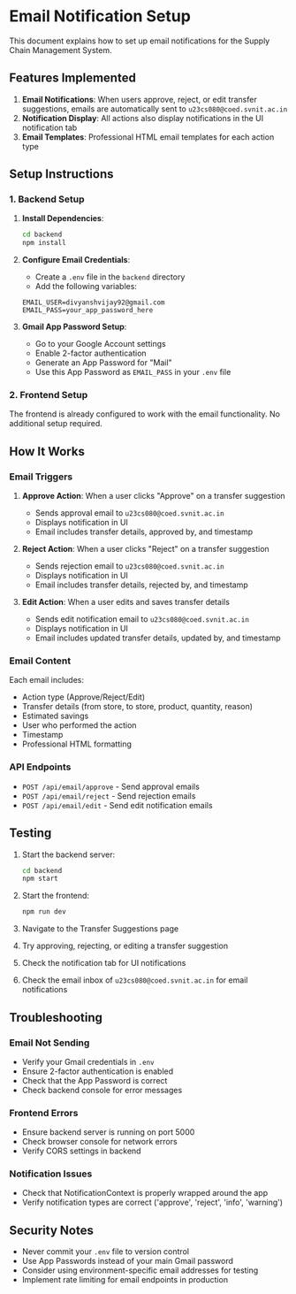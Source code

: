 # Email Notification Setup

This document explains how to set up email notifications for the Supply Chain Management System.

## Features Implemented

1. **Email Notifications**: When users approve, reject, or edit transfer suggestions, emails are automatically sent to `u23cs080@coed.svnit.ac.in`
2. **Notification Display**: All actions also display notifications in the UI notification tab
3. **Email Templates**: Professional HTML email templates for each action type

## Setup Instructions

### 1. Backend Setup

1. **Install Dependencies**:
   ```bash
   cd backend
   npm install
   ```

2. **Configure Email Credentials**:
   - Create a `.env` file in the `backend` directory
   - Add the following variables:
   ```env
   EMAIL_USER=divyanshvijay92@gmail.com
   EMAIL_PASS=your_app_password_here
   ```

3. **Gmail App Password Setup**:
   - Go to your Google Account settings
   - Enable 2-factor authentication
   - Generate an App Password for "Mail"
   - Use this App Password as `EMAIL_PASS` in your `.env` file

### 2. Frontend Setup

The frontend is already configured to work with the email functionality. No additional setup required.

## How It Works

### Email Triggers

1. **Approve Action**: When a user clicks "Approve" on a transfer suggestion
   - Sends approval email to `u23cs080@coed.svnit.ac.in`
   - Displays notification in UI
   - Email includes transfer details, approved by, and timestamp

2. **Reject Action**: When a user clicks "Reject" on a transfer suggestion
   - Sends rejection email to `u23cs080@coed.svnit.ac.in`
   - Displays notification in UI
   - Email includes transfer details, rejected by, and timestamp

3. **Edit Action**: When a user edits and saves transfer details
   - Sends edit notification email to `u23cs080@coed.svnit.ac.in`
   - Displays notification in UI
   - Email includes updated transfer details, updated by, and timestamp

### Email Content

Each email includes:
- Action type (Approve/Reject/Edit)
- Transfer details (from store, to store, product, quantity, reason)
- Estimated savings
- User who performed the action
- Timestamp
- Professional HTML formatting

### API Endpoints

- `POST /api/email/approve` - Send approval emails
- `POST /api/email/reject` - Send rejection emails  
- `POST /api/email/edit` - Send edit notification emails

## Testing

1. Start the backend server:
   ```bash
   cd backend
   npm start
   ```

2. Start the frontend:
   ```bash
   npm run dev
   ```

3. Navigate to the Transfer Suggestions page
4. Try approving, rejecting, or editing a transfer suggestion
5. Check the notification tab for UI notifications
6. Check the email inbox of `u23cs080@coed.svnit.ac.in` for email notifications

## Troubleshooting

### Email Not Sending
- Verify your Gmail credentials in `.env`
- Ensure 2-factor authentication is enabled
- Check that the App Password is correct
- Check backend console for error messages

### Frontend Errors
- Ensure backend server is running on port 5000
- Check browser console for network errors
- Verify CORS settings in backend

### Notification Issues
- Check that NotificationContext is properly wrapped around the app
- Verify notification types are correct ('approve', 'reject', 'info', 'warning')

## Security Notes

- Never commit your `.env` file to version control
- Use App Passwords instead of your main Gmail password
- Consider using environment-specific email addresses for testing
- Implement rate limiting for email endpoints in production 